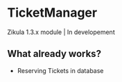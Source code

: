 TicketManager
=============

Zikula 1.3.x module | In developement

## What already works? ##
* Reserving Tickets in database
